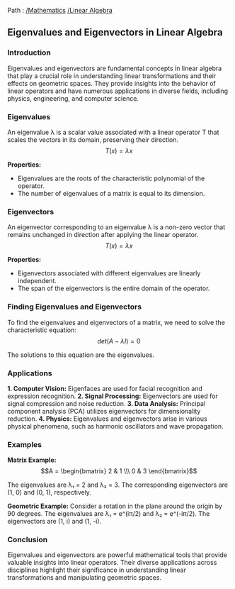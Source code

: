 Path : [/Mathematics](../../index.md) [/Linear Algebra](../index.md)
## Eigenvalues and Eigenvectors in Linear Algebra

### Introduction

Eigenvalues and eigenvectors are fundamental concepts in linear algebra that play a crucial role in understanding linear transformations and their effects on geometric spaces. They provide insights into the behavior of linear operators and have numerous applications in diverse fields, including physics, engineering, and computer science.


### Eigenvalues

An eigenvalue λ is a scalar value associated with a linear operator T that scales the vectors in its domain, preserving their direction. 
$$T(x) = λx$$ 

**Properties:**
- Eigenvalues are the roots of the characteristic polynomial of the operator.
- The number of eigenvalues of a matrix is equal to its dimension.


### Eigenvectors

An eigenvector corresponding to an eigenvalue λ is a non-zero vector that remains unchanged in direction after applying the linear operator. 
$$T(x) = λx$$ 

**Properties:**
- Eigenvectors associated with different eigenvalues are linearly independent.
- The span of the eigenvectors is the entire domain of the operator.


### Finding Eigenvalues and Eigenvectors

To find the eigenvalues and eigenvectors of a matrix, we need to solve the characteristic equation:
$$det(A - λI) = 0$$

The solutions to this equation are the eigenvalues. 


### Applications

**1. Computer Vision:** Eigenfaces are used for facial recognition and expression recognition.
**2. Signal Processing:** Eigenvectors are used for signal compression and noise reduction.
**3. Data Analysis:** Principal component analysis (PCA) utilizes eigenvectors for dimensionality reduction.
**4. Physics:** Eigenvalues and eigenvectors arise in various physical phenomena, such as harmonic oscillators and wave propagation.


### Examples

**Matrix Example:**
$$A = \begin{bmatrix} 2 & 1 \\\ 0 & 3 \end{bmatrix}$$

The eigenvalues are λ₁ = 2 and λ₂ = 3. 
The corresponding eigenvectors are (1, 0) and (0, 1), respectively.


**Geometric Example:**
Consider a rotation in the plane around the origin by 90 degrees. The eigenvalues are λ₁ = e^(iπ/2) and λ₂ = e^(-iπ/2). 
The eigenvectors are (1, i) and (1, -i).


### Conclusion

Eigenvalues and eigenvectors are powerful mathematical tools that provide valuable insights into linear operators. Their diverse applications across disciplines highlight their significance in understanding linear transformations and manipulating geometric spaces.
